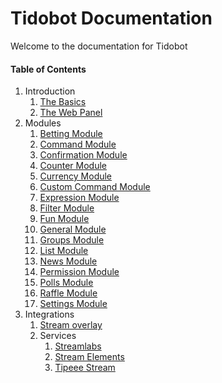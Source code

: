 # Tidobot Documentation
Welcome to the documentation for Tidobot

#### Table of Contents

1. Introduction
    1. [The Basics](./Introduction/The-Basics.md)
    2. [The Web Panel]()
2. Modules
    1. [Betting Module]()
    1. [Command Module]()
    1. [Confirmation Module]()
    1. [Counter Module]()
    1. [Currency Module](./Modules/CurrencyModule.md)
    1. [Custom Command Module](./Modules/CustomCommandModule.md)
    1. [Expression Module](./Modules/ExpressionModule.md)
    1. [Filter Module]()
    1. [Fun Module]()
    1. [General Module]()
    1. [Groups Module]()
    1. [List Module]()
    1. [News Module]()
    1. [Permission Module](./Modules/PermissionModule.md)
    1. [Polls Module]()
    1. [Raffle Module]()
    1. [Settings Module]()
3. Integrations
    1. [Stream overlay]()
    2. Services
        1. [Streamlabs]()
        2. [Stream Elements]()
        3. [Tipeee Stream]()